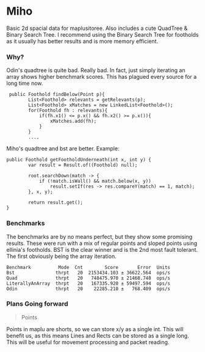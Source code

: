 # Miho
Basic 2d spacial data for maplusitoree. Also includes a cute QuadTree &amp; Binary Search Tree.
I recommend using the Binary Search Tree for footholds as it usually has better results and is more memory efficient.

### Why?
Odin's quadtree is quite bad. Really bad. In fact, just simply iterating an array shows higher benchmark scores. This has plagued every source for a long time now.
```
 public Foothold findBelow(Point p){
        List<Foothold> relevants = getRelevants(p);
        List<Foothold> xMatches = new LinkedList<Foothold>();
        for(Foothold fh : relevants){
            if(fh.x1() <= p.x() && fh.x2() >= p.x()){
                xMatches.add(fh);
            }
        }
        ....
```

Miho's quadtree and bst are better. Example:
```
public Foothold getFootholdUnderneath(int x, int y) {
        var result = Result.of((Foothold) null);

        root.searchDown(match -> {
            if (!match.isWall() && match.below(x, y))
                result.setIf(res -> res.compareY(match) == 1, match);
        }, x, y);

        return result.get();
}
```

### Benchmarks
The benchmarks are by no means perfect, but they show some promising results. These were run with a mix of regular points and sloped points using ellinia's footholds. BST is the clear winner and is the 2nd most fault tolerant. The first obviously being the array iteration.
```
Benchmark          Mode  Cnt        Score       Error  Units
Bst               thrpt   20  2153434.103 ± 36622.564  ops/s
Quad              thrpt   20   748475.970 ± 21468.748  ops/s
LiterallyAnArray  thrpt   20   167335.920 ± 59497.594  ops/s
Odin              thrpt   20    22285.210 ±   768.409  ops/s
```

### Plans Going forward
>Points

Points in maplu are shorts, so we can store x/y as a single int. This will benefit us, as this means Lines and Rects can be stored as a single long. This will be useful for movement processing and packet reading.
